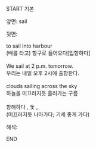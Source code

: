 START
기본

앞면:
sail


뒷면:
<div>to sail into harbour </div><div>(배를 타고) 항구로 들어오다[입항하다]</div><div><br></div><div><div>We sail at 2 p.m. tomorrow. </div><div>우리는 내일 오후 2시에 출항한다.</div></div><div><br></div><div><div>clouds sailing across the sky </div><div>하늘을 미끄러지듯 흘러가는 구름</div></div><div><br></div>항해하다 , 돛 ,<br>(<span>미끄러지듯 나아가다; 기세 좋게 가다</span>)


해석:
<!--ID: 1746614454599-->
END